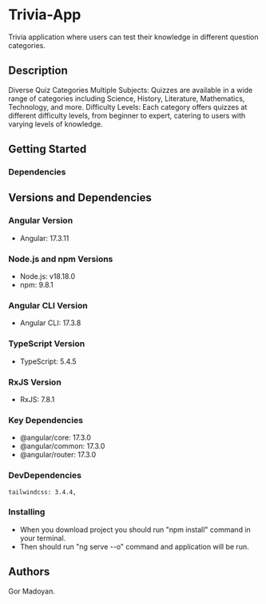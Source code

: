 # Trivia-App
Trivia application where users can test their knowledge in different question categories.

## Description

Diverse Quiz Categories
Multiple Subjects: Quizzes are available in a wide range of categories including Science, History, Literature, Mathematics, Technology, and more.
Difficulty Levels: Each category offers quizzes at different difficulty levels, from beginner to expert, catering to users with varying levels of knowledge.

## Getting Started

### Dependencies
## Versions and Dependencies

### Angular Version
- Angular: 17.3.11

### Node.js and npm Versions
- Node.js: v18.18.0
- npm: 9.8.1

### Angular CLI Version
- Angular CLI: 17.3.8

### TypeScript Version
- TypeScript:  5.4.5

### RxJS Version
- RxJS: 7.8.1

### Key Dependencies
- @angular/core: 17.3.0
- @angular/common: 17.3.0
- @angular/router: 17.3.0

### DevDependencies
    tailwindcss: 3.4.4,

### Installing

* When you download project you should run "npm install" command in your terminal.
* Then should run "ng serve --o" command and application will be run.

## Authors

Gor Madoyan.

